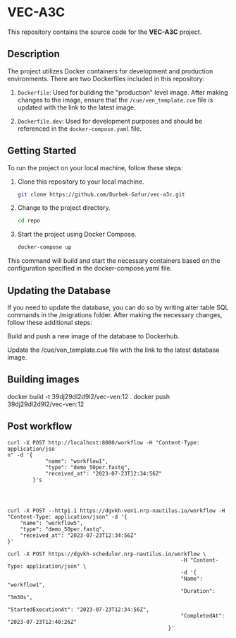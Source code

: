 # VEC-A3C

This repository contains the source code for the **VEC-A3C** project.

## Description

The project utilizes Docker containers for development and production environments. There are two Dockerfiles included in this repository:

1. `Dockerfile`: Used for building the "production" level image. After making changes to the image, ensure that the `/cue/ven_template.cue` file is updated with the link to the latest image.

2. `Dockerfile.dev`: Used for development purposes and should be referenced in the `docker-compose.yaml` file.

## Getting Started

To run the project on your local machine, follow these steps:

1. Clone this repository to your local machine.

   ```bash
   git clone https://github.com/Durbek-Gafur/vec-a3c.git

2. Change to the project directory.

    ```bash
    cd repo

3. Start the project using Docker Compose.

    ```bash
    docker-compose up

This command will build and start the necessary containers based on the configuration specified in the docker-compose.yaml file.

## Updating the Database
If you need to update the database, you can do so by writing alter table SQL commands in the /migrations folder. After making the necessary changes, follow these additional steps:

Build and push a new image of the database to Dockerhub.

Update the /cue/ven_template.cue file with the link to the latest database image.


## Building images
docker build -t 39dj29dl2d9l2/vec-ven:12 .
docker push 39dj29dl2d9l2/vec-ven:12

## Post workflow

```
curl -X POST http://localhost:8080/workflow -H "Content-Type: application/jso
n" -d '{
            "name": "workflow1",
            "type": "demo_50per.fastq",
            "received_at": "2023-07-23T12:34:56Z"
        }'s




curl -X POST --http1.1 https://dgvkh-ven1.nrp-nautilus.io/workflow -H "Content-Type: application/json" -d '{
    "name": "workflow5",
    "type": "demo_50per.fastq",
    "received_at": "2023-07-23T12:34:56Z"
}'

curl -X POST https://dgvkh-scheduler.nrp-nautilus.io/workflow \
                                                       -H "Content-Type: application/json" \
                                                       -d '{
                                                       "Name": "workflow1",
                                                       "Duration": "5m30s",
                                                       "StartedExecutionAt": "2023-07-23T12:34:56Z",
                                                       "CompletedAt": "2023-07-23T12:40:26Z"
                                                   }'
```